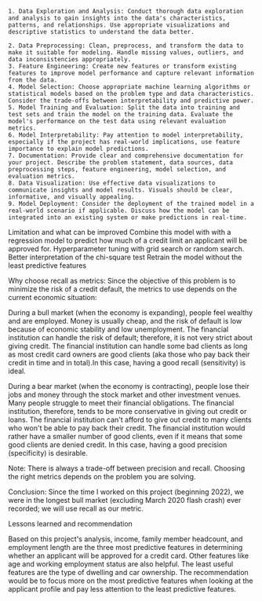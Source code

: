     1. Data Exploration and Analysis: Conduct thorough data exploration and analysis to gain insights into the data's characteristics, patterns, and relationships. Use appropriate visualizations and descriptive statistics to understand the data better.
	
    2. Data Preprocessing: Clean, preprocess, and transform the data to make it suitable for modeling. Handle missing values, outliers, and data inconsistencies appropriately.
    3. Feature Engineering: Create new features or transform existing features to improve model performance and capture relevant information from the data.
    4. Model Selection: Choose appropriate machine learning algorithms or statistical models based on the problem type and data characteristics. Consider the trade-offs between interpretability and predictive power.
    5. Model Training and Evaluation: Split the data into training and test sets and train the model on the training data. Evaluate the model's performance on the test data using relevant evaluation metrics.
    6. Model Interpretability: Pay attention to model interpretability, especially if the project has real-world implications, use feature importance to explain model predictions.
    7. Documentation: Provide clear and comprehensive documentation for your project. Describe the problem statement, data sources, data preprocessing steps, feature engineering, model selection, and evaluation metrics.
    8. Data Visualization: Use effective data visualizations to communicate insights and model results. Visuals should be clear, informative, and visually appealing.
    9. Model Deployment: Consider the deployment of the trained model in a real-world scenario if applicable. Discuss how the model can be integrated into an existing system or make predictions in real-time.

Limitation and what can be improved
Combine this model with with a regression model to predict how much of a credit limit an applicant will be approved for.
Hyperparameter tuning with grid search or random search.
Better interpretation of the chi-square test
Retrain the model without the least predictive features

Why choose recall as metrics: Since the objective of this problem is to minimize the risk of a credit default, the metrics to use depends on the current economic situation:

During a bull market (when the economy is expanding), people feel wealthy and are employed. Money is usually cheap, and the risk of default is low because of economic stability and low unemployment. The financial institution can handle the risk of default; therefore, it is not very strict about giving credit. The financial institution can handle some bad clients as long as most credit card owners are good clients (aka those who pay back their credit in time and in total).In this case, having a good recall (sensitivity) is ideal.

During a bear market (when the economy is contracting), people lose their jobs and money through the stock market and other investment venues. Many people struggle to meet their financial obligations. The financial institution, therefore, tends to be more conservative in giving out credit or loans. The financial institution can't afford to give out credit to many clients who won't be able to pay back their credit. The financial institution would rather have a smaller number of good clients, even if it means that some good clients are denied credit. In this case, having a good precision (specificity) is desirable.

Note: There is always a trade-off between precision and recall. Choosing the right metrics depends on the problem you are solving.

Conclusion: Since the time I worked on this project (beginning 2022), we were in the longest bull market (excluding March 2020 flash crash) ever recorded; we will use recall as our metric.



Lessons learned and recommendation

Based on this project's analysis, income, family member headcount, and employment length are the three most predictive features in determining whether an applicant will be approved for a credit card. Other features like age and working employment status are also helpful. The least useful features are the type of dwelling and car ownership.
The recommendation would be to focus more on the most predictive features when looking at the applicant profile and pay less attention to the least predictive features.
